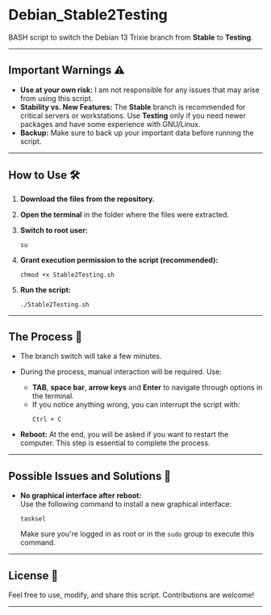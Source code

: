 
# Debian_Stable2Testing

BASH script to switch the Debian 13 Trixie branch from **Stable** to **Testing**.

---

## Important Warnings ⚠️

- **Use at your own risk:** I am not responsible for any issues that may arise from using this script.
- **Stability vs. New Features:** The **Stable** branch is recommended for critical servers or workstations. Use **Testing** only if you need newer packages and have some experience with GNU/Linux.
- **Backup:** Make sure to back up your important data before running the script.

---

## How to Use 🛠️

1. **Download the files from the repository.**

2. **Open the terminal** in the folder where the files were extracted.

3. **Switch to root user:**
   ```
   su
   ```

4. **Grant execution permission to the script (recommended):**
   ```
   chmod +x Stable2Testing.sh
   ```

5. **Run the script:**
   ```
   ./Stable2Testing.sh
   ```

---

## The Process 🔄

- The branch switch will take a few minutes.
- During the process, manual interaction will be required. Use:
  - **TAB**, **space bar**, **arrow keys** and **Enter** to navigate through options in the terminal.
  - If you notice anything wrong, you can interrupt the script with:
    ```
    Ctrl + C
    ```

- **Reboot:** At the end, you will be asked if you want to restart the computer. This step is essential to complete the process.

---

## Possible Issues and Solutions 🚨

- **No graphical interface after reboot:**  
  Use the following command to install a new graphical interface:
  ```
  tasksel
  ```
  Make sure you're logged in as root or in the `sudo` group to execute this command.

---

## License 📜

Feel free to use, modify, and share this script. Contributions are welcome!

---

